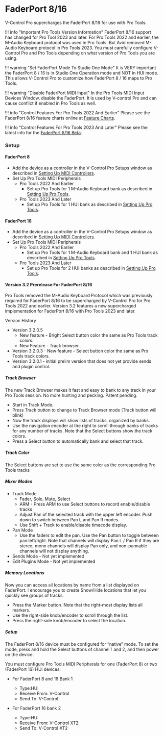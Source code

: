 # FaderPort 8/16

V-Control Pro supercharges the FaderPort 8/16 for use with Pro Tools.

!!! info "Important Pro Tools Version Information"
    FaderPort 8/16 support has changed for Pro Tool 2023 and later. For Pro Tools 2022 and earlier, the M-Audio Keyboard protocol was used in Pro Tools. But Avid removed M-Audio Keyboard protocol in Pro Tools 2023. You must carefully configure V-Control Pro and Pro Tools depending on what version of Pro Tools you are using. 

!!! warning "Set FaderPort Mode To Studio One Mode"
    It is VERY important the FaderPort 8 / 16 is in Studio One Operation mode and NOT in HUI mode. This allows V-Control Pro to customize how FaderPort 8 / 16 maps to Pro Tools.

!!! warning "Disable FaderPort MIDI Input"
    In the Pro Tools MIDI Input Devices Window, disable the FaderPort. It is used by V-control Pro and can cause conflict if enabled in Pro Tools as well.

!!! info "Control Features For Pro Tools 2022 And Earlier"
    Please see the FaderPort 8/16 feature charts online at [Feature Charts](./feature-charts.md/#faderport-8--16).

!!! info "Control Features For Pro Tools 2023 And Later"
    Please see the latest info for the [FaderPort 8/16 Beta](#faderport-beta).


### Setup

#### FaderPort 8
* Add the device as a controller in the V-Control Pro Setups window as described in [Setting Up MIDI Controllers](./midi-controllers.md).
* Set Up Pro Tools MIDI Peripherals
    * Pro Tools 2022 And Earlier
        * Set up Pro Tools for 1 M-Audio Keyboard bank as described in [Setting Up Pro Tools](./pro-tools.md).
    * Pro Tools 2023 And Later
        * Set up Pro Tools for 1 HUI bank as described in [Setting Up Pro Tools](./pro-tools.md).


#### FaderPort 16

* Add the device as a controller in the V-Control Pro Setups window as described in [Setting Up MIDI Controllers](./midi-controllers.md).
* Set Up Pro Tools MIDI Peripherals
    * Pro Tools 2022 And Earlier
        * Set up Pro Tools for 1 M-Audio Keyboard bank and 1 HUI bank as described in [Setting Up Pro Tools](./pro-tools.md).
    * Pro Tools 2023 And Later
        * Set up Pro Tools for 2 HUI banks as described in [Setting Up Pro Tools](./pro-tools.md).

<a id="faderport-beta"></a>
#### Version 3.2 Prerelease For FaderPort 8/16

Pro Tools removed the M-Audio Keyboard Protocol which was previously required for FaderPort 8/16 to be supercharged by V-Control Pro for Pro Tools 2022 and earlier. Version 3.2 features a new supercharged implementation for FaderPort 8/16 with Pro Tools 2023 and later.

Version History

* Version 3.2.0.5
    * New feature - Bright Select button color the same as Pro Tools track colors. 
    * New Feature - Track browser.
* Version 3.2.0.3 - New feature - Select button color the same as Pro Tools track colors. 
* Version 3.2.0.1 - initial prelim version that does not yet provide sends and plugin control.

##### Track Browser

The new Track Browser makes it fast and easy to bank to any track in your Pro Tools session. No more hunting and pecking. Patent pending.

* Start in Track Mode.
* Press Track button to change to Track Browser mode (Track button will blink)
* Now the track displays will show lists of tracks, organized by banks.
* Use the navigation encoder at the right to scroll through banks of tracks for any number of tracks. Note that the Select buttons show the track colors.
* Press a Select button to automatically bank and select that track.

##### Track Color

The Select buttons are set to use the same color as the corresponding Pro Tools tracks

##### Mixer Modes

* Track Mode
    * Fader, Solo, Mute, Select
    * ARM - Press ARM to use Select buttons to record enable/disable tracks
    * Adjust Pan of the selected track with the upper left encoder. Push down to switch between Pan L and Pan R modes.
    * Use Shift + Track to enable/disable timecode display.
* Pan Mode
    * Use the faders to edit the pan. Use the Pan button to toggle between pan left/right. Note that channels will display Pan L / Pan R if they are stereo, mono channels will display Pan only, and non-pannable channels will not display anything.
* Sends Mode - Not yet implemented
* Edit Plugins Mode - Not yet implemented

##### Memory Locations

Now you can access all locations by name from a list displayed on FaderPort. I encourage you to create Show/Hide locations that let you quickly see groups of tracks.

* Press the Marker button. Note that the right-most display lists all markers.
* Use the right-side knob/encoder to scroll through the list.
* Press the right-side knob/encoder to select the location.


##### Setup

The FaderPort 8/16 device must be configured for “native” mode. To set the mode, press and hold the Select buttons of channel 1 and 2, and then power on the device.

You must configure Pro Tools MIDI Peripherals for one (FaderPort 8) or two (FaderPort 16) HUI devices.

* For FaderPort 8 and 16 Bank 1
    * Type:HUI
    * Receive From: V-Control
    * Send To: V-Control

* For FaderPort 16 bank 2
    * Type:HUI
    * Receive From: V-Control XT2
    * Send To: V-Control XT2
